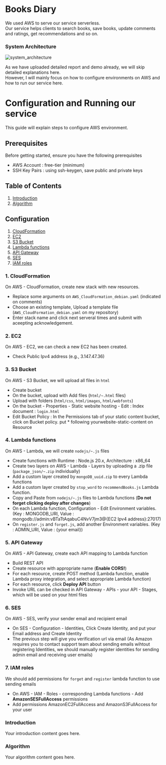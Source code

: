 # Books Diary
We used AWS to serve our service serverless. \
Our service helps clients to search books, save books, update comments and ratings, get recommendations and so on. 

### System Architecture
![system_architecture](https://github.com/jonghwan3/BooksDiary/assets/97586094/b2197774-16e5-4f48-884f-d99ee322a0e2)

As we have uploaded detailed report and demo already, we will skip detailed explanations here. \
However, I will mainly focus on how to configure environments on AWS and how to run our service here.

# Configuration and Running our service

This guide will explain steps to configure AWS environment.

## Prerequisites

Before getting started, ensure you have the following prerequisites
- AWS Account : free-tier (minimum)
- SSH Key Pairs : using ssh-keygen, save public and private keys

## Table of Contents
1. [Introduction](#introduction)
2. [Algorithm](#algorithm)

## Configuration
1. [CloudFormation](#CloudFormation)
2. [EC2](#EC2)
3. [S3 Bucket](#Bucket)
4. [Lambda functions](#Lambda)
5. [API Gateway](#APIGateway)
6. [SES](#SES)
7. [IAM roles](#IAM)

### 1. CloudFormation <a name="cloudFormation"></a>

On AWS - CloudFormation, create new stack with new resources.
- Replace some arguments on `AWS_CloudFormation_debian.yaml` (indicated on comments)
- Choose an existing template, Upload a template file (`AWS_CloudFormation_debian.yaml` on my repository)
- Enter stack name and click next serveral times and submit with aceepting acknowledgement.
  

### 2. EC2 <a name="EC2"></a>

On AWS - EC2, we can check a new EC2 has been created.
- Check Public Ipv4 address (e.g., 3.147.47.36)
 
### 3. S3 Bucket <a name="Bucket"></a>

On AWS - S3 Bucket, we will upload all files in `html`
- Create bucket
- On the bucket, upload with Add files (`html/~.html` files)
- Upload with folders (`html/css`, `html/images`, `html/webfonts`)
- On the bucket - Properties - Static website hosting - Edit : Index document : `login.html`
- Edit Bucket Policy : In the Permissions tab of your static content bucket, click on Bucket policy. put * following yourwebsite-static-content on Resource

### 4. Lambda functions <a name="Lambda"></a>

On AWS - Lambda, we will create `nodejs/~.js` files
- Create functions with Runtime : Node.js 20.x, Architecture : x86_64
- Create two layers on AWS - Lambda - Layers by uploading a .zip file (`package_json/~.zip` individually)
- Add a custom layer created by `mongoDB_uuid.zip` to every Lambda functions
- Add a custom layer created by `stop_word` to `recommendBooks.js` Lambda function.
- Copy and Paste from `nodejs/~.js` files to Lambda functions (**Do not forget clicking deploy after changes**)
- On each Lambda function, Configuration - Edit Environment variables. (Key : MONGODB_URI, Value : mongodb://admin:vBTaTtAqabuC4NvV7jm3@{EC2 Ipv4 address}:27017)
- On `register.js` and `forget.js`, add another Environment variables. (Key : ADMIN_URI, Value : {your email})
  

### 5. API Gateway <a name="APIGateway"></a>
On AWS - API Gateway, create each API mapping to Lambda function
- Build REST API
- Create resource with appropriate name (**Enable CORS!**)
- For each resource, create POST method (Lambda function, enable Lambda proxy integration, and select appropriate Lambda function)
- For each resource, click **Deploy API** button
- Invoke URL can be checked in API Gateway - APIs - your API - Stages, which will be used on your html files

### 6. SES <a name="SES"></a>
On AWS - SES, verify your sender email and recipient email
- On SES - Configuration - Identities, Click Create Identity, and put your Email address and Create Identity
- The previous step will give you verification url via email (As Amazon requires you to contact support team about sending emails wihtout registering Identities, we should manually register identities for sending admin email and receiving user emails)

### 7. IAM roles <a name="IAM"></a>
We should add permissions for `forget` and `register` lambda function to use sending emails
- On AWS - IAM - Roles - corresponding Lambda functions - Add **AmazonSESFullAccess** permissions
- Add permissions AmazonEC2FullAccess and AmazonS3FullAccess for your user

### Introduction <a name="introduction"></a>

Your introduction content goes here.

### Algorithm <a name="algorithm"></a>

Your algorithm content goes here.



